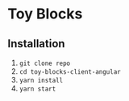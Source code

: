 # Toy Blocks

## Installation

1. `git clone repo`
2. `cd toy-blocks-client-angular`
3. `yarn install`
4. `yarn start`
